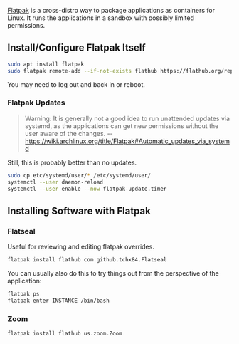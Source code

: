 [Flatpak](https://www.flatpak.org/) is a cross-distro way to package
applications as containers for Linux. It runs the applications in a sandbox
with possibly limited permissions.

## Install/Configure Flatpak Itself

```sh
sudo apt install flatpak
sudo flatpak remote-add --if-not-exists flathub https://flathub.org/repo/flathub.flatpakrepo
```

You may need to log out and back in or reboot.

### Flatpak Updates

> Warning: It is generally not a good idea to run unattended updates via
> systemd, as the applications can get new permissions without the user aware
> of the changes.
>  -- <https://wiki.archlinux.org/title/Flatpak#Automatic_updates_via_systemd>

Still, this is probably better than no updates.

```sh
sudo cp etc/systemd/user/* /etc/systemd/user/
systemctl --user daemon-reload
systemctl --user enable --now flatpak-update.timer
```

## Installing Software with Flatpak

### Flatseal

Useful for reviewing and editing flatpak overrides.

```sh
flatpak install flathub com.github.tchx84.Flatseal
```

You can usually also do this to try things out from the perspective of the
application:

```sh
flatpak ps
flatpak enter INSTANCE /bin/bash
```

### Zoom

```sh
flatpak install flathub us.zoom.Zoom
```
